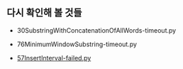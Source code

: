 
## 다시 확인해 볼 것들
- 30SubstringWithConcatenationOfAllWords-timeout.py
- 76MinimumWindowSubstring-timeout.py

- [57InsertInterval-failed.py](57InsertInterval-failed.py)